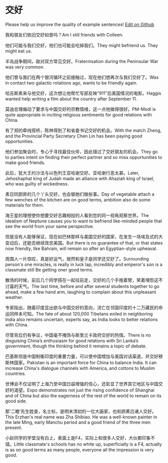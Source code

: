 # 交好

Please help us improve the quality of example sentences! [Edit on Github](https://github.com/jiyushe/jiyu-example-sentence-source/blob/main/chinese/jiaohao.md)

<p><span class="chinese">我和朋友们依旧交好如昔吗？</span><span class="english">Am I still friends with Colleen.</span></p>

<p><span class="chinese">他们可能与我们交好，他们也可能会吃掉我们。</span><span class="english">They might befriend us. They might eat us.</span></p>

<p><span class="chinese">半岛战争期间，敌对双方常见交好。</span><span class="english">Fraternisation during the Peninsular War was very common.</span></p>

<p><span class="chinese">他们曾与我们在两个银河循环之前接触过，现在他们想再次与我们交好了。</span><span class="english">Was in contact two galactic rotations ago, wants to be friendly again.</span></p>

<p><span class="chinese">哈吉斯素来与他交好，这次想让他帮忙写部反映“911”后美国情况的电影。</span><span class="english">Haggis wanted help writing a film about the country after September 11.</span></p>

<p><span class="chinese">莫迪总理煽动了要求与中国交好的宗教情绪，这一点他做得很好。</span><span class="english">PM-Modi is quite appropriate in inciting religious sentiments for good relations with China.</span></p>

<p><span class="chinese">有了郑的牵线搭桥，陈林得到了和省委书记交好的机会。</span><span class="english">With the match Zheng, and the Provincial Party Secretary Chen Lin has been paying good opportunities.</span></p>

<p><span class="chinese">他们参加聚会时，专心于寻找最佳伙伴，因此错过了交好朋友的机会。</span><span class="english">They go to parties intent on finding their perfect partner and so miss opportunities to make good friends.</span></p>

<p><span class="chinese">此后，犹大王约沙法与以色列王亚哈谢交好。亚哈谢行恶太甚。</span><span class="english">Later, Jehoshaphat king of Judah made an alliance with Ahaziah king of Israel, who was guilty of wickedness.</span></p>

<p><span class="chinese">素日同厨房的几个丫头交好，也会替她们做些事。</span><span class="english">Day of vegetable attach a few wenches of the kitchen are on good terms, ambition also do some materials for them.</span></p>

<p><span class="chinese">海王星的理想使你想要交好志趣相投的人看到您的同一视角观察世界。</span><span class="english">The idealism of Neptune causes you to want to befriend like-minded people that see the world from your same perspective.</span></p>

<p><span class="chinese">但是没有人能够保证，现在如巴林那样与美国交好的国家，在发生一场埃及式的大变动后，还能否继续效忠美国。</span><span class="english">But there is no guarantee of that, or that states now friendly, like Bahrain, will remain so after an Egyptian-style upheaval.</span></p>

<p><span class="chinese">周围人一片惊叹，真是好运气，居然和皇子是同学还交好了。</span><span class="english">Surrounding person's one miracles, is really in luck lap, incredibly and emperor's son is a classmate still Be getting oner good terms.</span></p>

<p><span class="chinese">散场的时候，前后几个同学搭在一起往前走，交好的几个手挽着臂，笑着埋怨这不讨喜的天气。</span><span class="english">The last time, before and after several students together to go ahead, make a few hand arm, laughing to complain about this unpleasant weather.</span></p>

<p><span class="chinese">专家指出，随着印度显出欲与中国交好的意向，流亡在邻国印度的十二万藏民的命运同样未可知。</span><span class="english">The fate of about 120,000 Tibetans exiled in neighboring India also remains uncertain, experts say, as India looks to better relations with China.</span></p>

<p><span class="chinese">尽管背后仍有争议，中国毫不掩饰与斯里兰卡政府交好的热情。</span><span class="english">There is no disguising China’s enthusiasm for good relations with Sri Lanka’s government, though the thinking behind it remains a topic of debate.</span></p>

<p><span class="chinese">巴基斯坦是中国制衡印度的重要力量，可以使中国增加与美国对话渠道，并交好穆斯林国家。</span><span class="english">Pakistan is an important force for China to balance India. It can increase China's dialogue channels with America, and cottons to Muslim countries.</span></p>

<p><span class="chinese">世博会不仅证明了上海乃至中国日益增强的信心，还彰显了世界其它地区与中国交好的渴望。</span><span class="english">Expo demonstrates not just the rising confidence of Shanghai and of China but also the eagerness of the rest of the world to remain on its good side.</span></p>

<p><span class="chinese">那‘二瞻’先生姓查，名士标，是明末清初的一位大画家，也和顾黄吕诸人交好。</span><span class="english">This Erzhan's real name was Zha Shibiao. He was a well-known painter in the late Ming, early Manchu period and a good friend of the three men present.</span></p>

<p><span class="chinese">小赵同学的学堂没有白上，表面上是F4，实际上和很多人交好，大伙都印象不错。</span><span class="english">Little classmate's schools has no white up, superficially is a F4, actually is as on good terms as many people, everyone all the impression is very good.</span></p>

